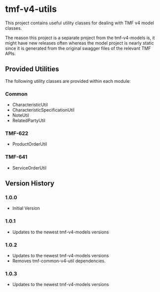 # tmf-v4-utils
This project contains useful utility classes for dealing with TMF v4 model classes.

The reason this project is a separate project from the tmf-v4-models is, it might have new releases often whereas the model project is nearly static since it is generated from the original swagger files of the relevant TMF APIs.

## Provided Utilities
The following utility classes are provided within each module: 

### Common
- CharacteristicUtil
- CharacteristicSpecificationUtil
- NoteUtil
- RelatedPartyUtil

### TMF-622
- ProductOrderUtil

### TMF-641
- ServiceOrderUtil

## Version History
### 1.0.0
- Initial Version
### 1.0.1
- Updates to the newest tmf-v4-models versions
### 1.0.2
- Updates to the newest tmf-v4-models versions
- Removes tmf-common-v4-util dependencies.
### 1.0.3
- Updates to the newest tmf-v4-models versions

